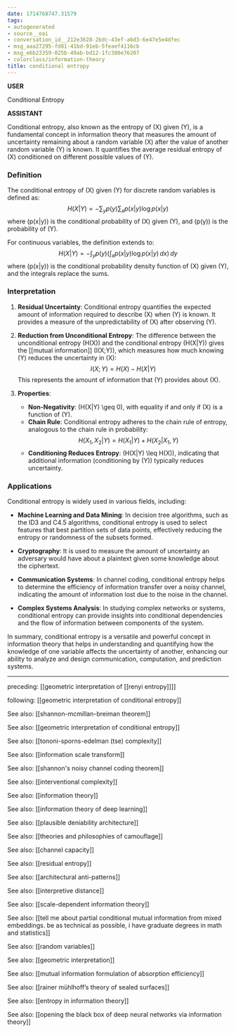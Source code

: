 ```yaml
---
date: 1714768747.31579
tags:
- autogenerated
- source__oai
- conversation_id__212e3628-2bdc-43ef-a6d3-6e47e5e4dfec
- msg_aaa27295-fd81-41bd-91eb-5feaef4116cb
- msg_e6b23359-025b-49ab-bd12-1fc380e76207
- colorclass/information-theory
title: conditional entropy
---
```


**USER**

Conditional Entropy


**ASSISTANT**

Conditional entropy, also known as the entropy of \(X\) given \(Y\), is a fundamental concept in information theory that measures the amount of uncertainty remaining about a random variable \(X\) after the value of another random variable \(Y\) is known. It quantifies the average residual entropy of \(X\) conditioned on different possible values of \(Y\).

### Definition

The conditional entropy of \(X\) given \(Y\) for discrete random variables is defined as:
$$
H(X|Y) = -\sum_{y} p(y) \sum_{x} p(x|y) \log p(x|y)
$$
where \(p(x|y)\) is the conditional probability of \(X\) given \(Y\), and \(p(y)\) is the probability of \(Y\).

For continuous variables, the definition extends to:
$$
H(X|Y) = -\int_y p(y) \left( \int_x p(x|y) \log p(x|y) \, dx \right) \, dy
$$
where \(p(x|y)\) is the conditional probability density function of \(X\) given \(Y\), and the integrals replace the sums.

### Interpretation

1. **Residual Uncertainty**: Conditional entropy quantifies the expected amount of information required to describe \(X\) when \(Y\) is known. It provides a measure of the unpredictability of \(X\) after observing \(Y\).

2. **Reduction from Unconditional Entropy**: The difference between the unconditional entropy \(H(X)\) and the conditional entropy \(H(X|Y)\) gives the [[mutual information]] \(I(X;Y)\), which measures how much knowing \(Y\) reduces the uncertainty in \(X\):
   $$
   I(X;Y) = H(X) - H(X|Y)
   $$
   This represents the amount of information that \(Y\) provides about \(X\).

3. **Properties**:
   - **Non-Negativity**: \(H(X|Y) \geq 0\), with equality if and only if \(X\) is a function of \(Y\).
   - **Chain Rule**: Conditional entropy adheres to the chain rule of entropy, analogous to the chain rule in probability:
     $$
     H(X_1, X_2 | Y) = H(X_1 | Y) + H(X_2 | X_1, Y)
     $$
   - **Conditioning Reduces Entropy**: \(H(X|Y) \leq H(X)\), indicating that additional information (conditioning by \(Y\)) typically reduces uncertainty.

### Applications

Conditional entropy is widely used in various fields, including:

- **Machine Learning and Data Mining**: In decision tree algorithms, such as the ID3 and C4.5 algorithms, conditional entropy is used to select features that best partition sets of data points, effectively reducing the entropy or randomness of the subsets formed.

- **Cryptography**: It is used to measure the amount of uncertainty an adversary would have about a plaintext given some knowledge about the ciphertext.

- **Communication Systems**: In channel coding, conditional entropy helps to determine the efficiency of information transfer over a noisy channel, indicating the amount of information lost due to the noise in the channel.

- **Complex Systems Analysis**: In studying complex networks or systems, conditional entropy can provide insights into conditional dependencies and the flow of information between components of the system.

In summary, conditional entropy is a versatile and powerful concept in information theory that helps in understanding and quantifying how the knowledge of one variable affects the uncertainty of another, enhancing our ability to analyze and design communication, computation, and prediction systems.


---

preceding: [[geometric interpretation of [[renyi entropy]]]]  


following: [[geometric interpretation of conditional entropy]]

See also: [[shannon-mcmillan-breiman theorem]]


See also: [[geometric interpretation of conditional entropy]]


See also: [[tononi-sporns-edelman (tse) complexity]]


See also: [[information scale transform]]


See also: [[shannon's noisy channel coding theorem]]


See also: [[interventional complexity]]


See also: [[information theory]]


See also: [[information theory of deep learning]]


See also: [[plausible deniability architecture]]


See also: [[theories and philosophies of camouflage]]


See also: [[channel capacity]]


See also: [[residual entropy]]


See also: [[architectural anti-patterns]]


See also: [[interpretive distance]]


See also: [[scale-dependent information theory]]


See also: [[tell me about partial conditional mutual information from mixed embeddings. be as technical as possible, i have graduate degrees in math and statistics]]


See also: [[random variables]]


See also: [[geometric interpretation]]


See also: [[mutual information formulation of absorption efficiency]]


See also: [[rainer mühlhoff’s theory of sealed surfaces]]


See also: [[entropy in information theory]]


See also: [[opening the black box of deep neural networks via information theory]]
